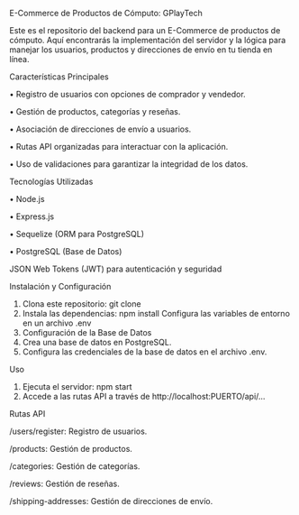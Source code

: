 E-Commerce de Productos de Cómputo: GPlayTech
  
Este es el repositorio del backend para un E-Commerce de productos de cómputo. Aquí encontrarás la implementación del servidor y la lógica para manejar los usuarios, productos y direcciones de envío en tu tienda en línea.
  
Características Principales
    
• Registro de usuarios con opciones de comprador y vendedor.
  
• Gestión de productos, categorías y reseñas.
  
• Asociación de direcciones de envío a usuarios.
  
• Rutas API organizadas para interactuar con la aplicación.
  
• Uso de validaciones para garantizar la integridad de los datos.
  
      
Tecnologías Utilizadas
  
• Node.js
  
• Express.js
  
• Sequelize (ORM para PostgreSQL)
  
• PostgreSQL (Base de Datos)
  
JSON Web Tokens (JWT) para autenticación y seguridad
  
Instalación y Configuración
1. Clona este repositorio: git clone 
2. Instala las dependencias: npm install
Configura las variables de entorno en un archivo .env
3. Configuración de la Base de Datos
4. Crea una base de datos en PostgreSQL.
5. Configura las credenciales de la base de datos en el archivo .env.
  
Uso
1. Ejecuta el servidor: npm start
2. Accede a las rutas API a través de http://localhost:PUERTO/api/...
  
Rutas API
  
/users/register: Registro de usuarios.
  
/products: Gestión de productos.
  
/categories: Gestión de categorías.
  
/reviews: Gestión de reseñas.
  
/shipping-addresses: Gestión de direcciones de envío.
